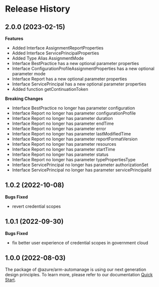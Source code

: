 # Release History
    
## 2.0.0 (2023-02-15)
    
**Features**

  - Added Interface AssignmentReportProperties
  - Added Interface ServicePrincipalProperties
  - Added Type Alias AssignmentMode
  - Interface BestPractice has a new optional parameter properties
  - Interface ConfigurationProfileAssignmentProperties has a new optional parameter mode
  - Interface Report has a new optional parameter properties
  - Interface ServicePrincipal has a new optional parameter properties
  - Added function getContinuationToken

**Breaking Changes**

  - Interface BestPractice no longer has parameter configuration
  - Interface Report no longer has parameter configurationProfile
  - Interface Report no longer has parameter duration
  - Interface Report no longer has parameter endTime
  - Interface Report no longer has parameter error
  - Interface Report no longer has parameter lastModifiedTime
  - Interface Report no longer has parameter reportFormatVersion
  - Interface Report no longer has parameter resources
  - Interface Report no longer has parameter startTime
  - Interface Report no longer has parameter status
  - Interface Report no longer has parameter typePropertiesType
  - Interface ServicePrincipal no longer has parameter authorizationSet
  - Interface ServicePrincipal no longer has parameter servicePrincipalId
    
## 1.0.2 (2022-10-08)

**Bugs Fixed**

  -  revert credential scopes

## 1.0.1 (2022-09-30)

**Bugs Fixed**

  -  fix better user experience of credential scopes in government cloud

## 1.0.0 (2022-08-03)

The package of @azure/arm-automanage is using our next generation design principles. To learn more, please refer to our documentation [Quick Start](https://aka.ms/js-track2-quickstart).
